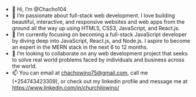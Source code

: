 - 👋 Hi, I’m @Chacho104
- 👀 I’m passionate about full-stack web development. I love building beautiful, interactive, and responsive websites and web apps from the ground all the way up using HTML5, CSS3, JavaScript, and React.js.
- 🌱 I’m currently focusing on becoming a full-stack JavaScript developer by diving deep into JavaScript, React.js, and Node.js. I aspire to become an expert in the MERN stack in the next 6 to 12 months.
- 💞️ I’m looking to collaborate on any web development project that seeks to solve real world problems faced by individuals and business across the world.
- 📫 You can email at chachowino75@gmail.com, call me (+254743423309), or check out my linkedin profile and message me at https://www.linkedin.com/in/churchilowino/

<!---
Chacho104/Chacho104 is a ✨ special ✨ repository because its `README.md` (this file) appears on your GitHub profile.
You can click the Preview link to take a look at your changes.
--->
